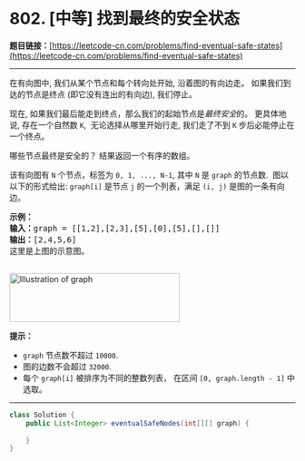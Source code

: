 # 802. [中等] 找到最终的安全状态

**题目链接：**[https://leetcode-cn.com/problems/find-eventual-safe-states](https://leetcode-cn.com/problems/find-eventual-safe-states)

---

<div class="content__1Y2H">
 <div class="notranslate">
  <p>在有向图中, 我们从某个节点和每个转向处开始, 沿着图的有向边走。 如果我们到达的节点是终点 (即它没有连出的有向边), 我们停止。</p> 
  <p>现在, 如果我们最后能走到终点，那么我们的起始节点是<em>最终安全</em>的。 更具体地说, 存在一个自然数 <code>K</code>,&nbsp; 无论选择从哪里开始行走, 我们走了不到 <code>K</code> 步后必能停止在一个终点。</p> 
  <p>哪些节点最终是安全的？ 结果返回一个有序的数组。</p> 
  <p>该有向图有 <code>N</code> 个节点，标签为 <code>0, 1, ..., N-1</code>, 其中 <code>N</code> 是&nbsp;<code>graph</code>&nbsp;的节点数.&nbsp; 图以以下的形式给出: <code>graph[i]</code> 是节点 <code>j</code> 的一个列表，满足 <code>(i, j)</code> 是图的一条有向边。</p> 
  <pre class="language-text"><strong>示例：</strong>
<strong>输入：</strong>graph = [[1,2],[2,3],[5],[0],[5],[],[]]
<strong>输出：</strong>[2,4,5,6]
这里是上图的示意图。

</pre> 
  <p><img style="height:86px; width:300px" src="/uploads/2018/03/17/picture1.png" alt="Illustration of graph"></p> 
  <p><strong>提示：</strong></p> 
  <ul> 
   <li><code>graph</code> 节点数不超过 <code>10000</code>.</li> 
   <li>图的边数不会超过 <code>32000</code>.</li> 
   <li>每个 <code>graph[i]</code> 被排序为不同的整数列表， 在区间 <code>[0, graph.length - 1]</code>&nbsp;中选取。</li> 
  </ul> 
 </div>
</div>

---

```java
class Solution {
    public List<Integer> eventualSafeNodes(int[][] graph) {
        
    }
}
```